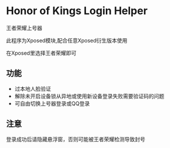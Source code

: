 # Honor of Kings Login Helper
王者荣耀上号器

此程序为Xposed模块,配合任意Xposed衍生版本使用

在Xposed里选择王者荣耀即可

## 功能
* 过本地人脸验证
* 解除未开启设备锁从异地或使用新设备登录失败需要验证码的问题
* 可自由切换上号器登录或QQ登录

## 注意
登录成功后请隐藏悬浮窗，否则可能被王者荣耀检测导致封号